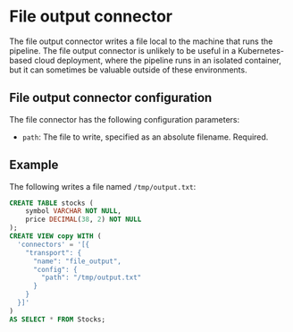 # File output connector

The file output connector writes a file local to the machine that runs
the pipeline.  The file output connector is unlikely to be useful in a
Kubernetes-based cloud deployment, where the pipeline runs in an
isolated container, but it can sometimes be valuable outside of these
environments.

## File output connector configuration

The file connector has the following configuration parameters:

* `path`: The file to write, specified as an absolute filename.
  Required.

## Example

The following writes a file named `/tmp/output.txt`:

```sql
CREATE TABLE stocks (
    symbol VARCHAR NOT NULL,
    price DECIMAL(38, 2) NOT NULL
);
CREATE VIEW copy WITH (
  'connectors' = '[{
    "transport": {
      "name": "file_output",
      "config": {
        "path": "/tmp/output.txt"
      }
    }
  }]'
)
AS SELECT * FROM Stocks;
```
